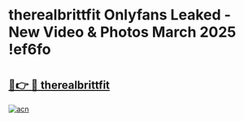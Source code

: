 # therealbrittfit Onlyfans Leaked - New Video & Photos March 2025 !ef6fo

# <h2><a href="https://6nz7lk.iuczelnia.edu.pl?title=therealbrittfit&ref=ef6fo">🔗👉 🔴 therealbrittfit</a></h2>

[![acn](https://github.com/user-attachments/assets/0f9c940e-d8b0-45ae-aac7-cd30a18b3e1c)](https://6nz7lk.iuczelnia.edu.pl?title=therealbrittfit&ref=ef6fo)

